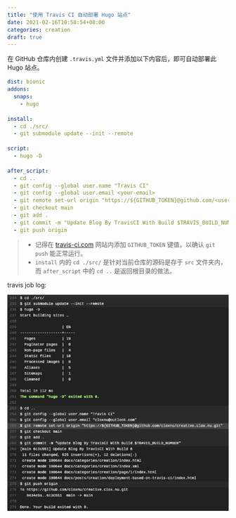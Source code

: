 ```yaml
---
title: "使用 Travis CI 自动部署 Hugo 站点"
date: 2021-02-16T10:58:54+08:00
categories: creation
draft: true
---
```


在 GitHub 仓库内创建 `.travis.yml` 文件并添加以下内容后，即可自动部署此 Hugo 站点。

```yaml
dist: bionic
addons:
  snaps:
    - hugo

install:
  - cd ./src/
  - git submodule update --init --remote

script:
  - hugo -D

after_script:
  - cd ..
  - git config --global user.name "Travis CI"
  - git config --global user.email <your-email>
  - git remote set-url origin "https://${GITHUB_TOKEN}@github.com/<username>/<repo-name>.git"
  - git checkout main
  - git add .
  - git commit -m "Update Blog By TravisCI With Build $TRAVIS_BUILD_NUMBER"
  - git push origin
```

> - 记得在 [travis-ci.com](https://travis-ci.com) 网站内添加 `GITHUB_TOKEN` 键值，以确认 `git push` 能正常运行。
> - `install` 内的 `cd ./src/` 是针对当前仓库的源码是存于 `src` 文件夹内，而 `after_script` 中的 `cd ..` 是返回根目录的做法。

travis job log:

![travis](assets/travis.png)
